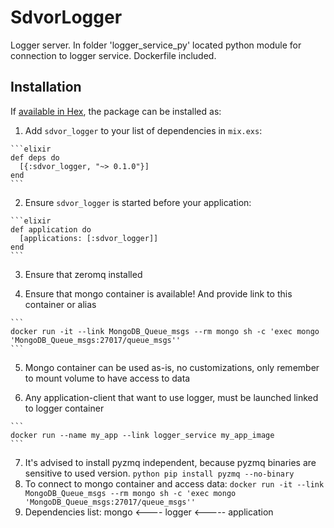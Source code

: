 # SdvorLogger

Logger server. In folder 'logger_service_py' located python module for connection to logger service. Dockerfile included.

## Installation

If [available in Hex](https://hex.pm/docs/publish), the package can be installed as:

  1. Add `sdvor_logger` to your list of dependencies in `mix.exs`:

    ```elixir
    def deps do
      [{:sdvor_logger, "~> 0.1.0"}]
    end
    ```

  2. Ensure `sdvor_logger` is started before your application:

    ```elixir
    def application do
      [applications: [:sdvor_logger]]
    end
    ```

  3. Ensure that zeromq installed

  4. Ensure that mongo container is available! And provide link to this container or alias

    ```
    docker run -it --link MongoDB_Queue_msgs --rm mongo sh -c 'exec mongo 'MongoDB_Queue_msgs:27017/queue_msgs''
    ```

  5. Mongo container can be used as-is, no customizations, only remember to mount volume to have access to data

  6. Any application-client that want to use logger, must be launched linked to logger container

    ```
    docker run --name my_app --link logger_service my_app_image
    ```
  7. It's advised to install pyzmq independent, because pyzmq binaries are sensitive to used version.
    ```python
    pip install pyzmq --no-binary
    ```
  8. To connect to mongo container and access data:
    ```
    docker run -it --link MongoDB_Queue_msgs --rm mongo sh -c 'exec mongo 'MongoDB_Queue_msgs:27017/queue_msgs''
    ```
  9. Dependencies list: mongo <---- logger <----- application
